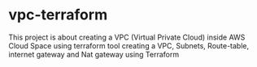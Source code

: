 # vpc-terraform
This project is about creating a VPC (Virtual Private Cloud) inside AWS Cloud Space using terraform tool
creating a VPC, Subnets, Route-table, internet gateway and Nat gateway using Terraform
